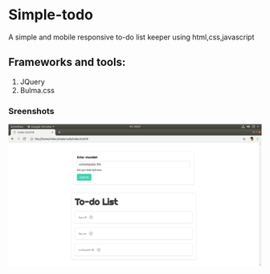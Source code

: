 # Simple-todo
A simple and mobile responsive to-do list keeper using html,css,javascript
## Frameworks and tools:
1. JQuery
2. Bulma.css
### Sreenshots
![Alt text](todo.png?raw=true "Title")
